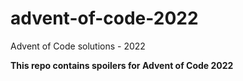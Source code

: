 # advent-of-code-2022
Advent of Code solutions - 2022

**This repo contains spoilers for Advent of Code 2022**